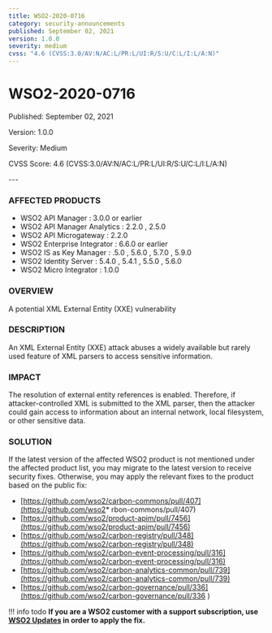 ```yaml
---
title: WSO2-2020-0716
category: security-announcements
published: September 02, 2021
version: 1.0.0
severity: medium
cvss: "4.6 (CVSS:3.0/AV:N/AC:L/PR:L/UI:R/S:U/C:L/I:L/A:N)"
---
```


# WSO2-2020-0716

<p class="doc-info">Published: September 02, 2021</p>
<p class="doc-info">Version: 1.0.0</p>
<p class="doc-info">Severity: Medium</p>
<p class="doc-info">CVSS Score: 4.6 (CVSS:3.0/AV:N/AC:L/PR:L/UI:R/S:U/C:L/I:L/A:N)</p>
---

### AFFECTED PRODUCTS

* WSO2 API Manager : 3.0.0 or earlier
* WSO2 API Manager Analytics : 2.2.0 , 2.5.0
* WSO2 API Microgateway : 2.2.0
* WSO2 Enterprise Integrator : 6.6.0 or earlier
* WSO2 IS as Key Manager : .5.0 , 5.6.0 , 5.7.0 , 5.9.0
* WSO2 Identity Server : 5.4.0 , 5.4.1 , 5.5.0 , 5.6.0
* WSO2 Micro Integrator : 1.0.0


### OVERVIEW
A potential XML External Entity (XXE) vulnerability


### DESCRIPTION
An XML External Entity (XXE) attack abuses a widely available but rarely used feature of XML parsers to access sensitive information.


### IMPACT
The resolution of external entity references is enabled. Therefore, if attacker-controlled XML is submitted to the XML parser, then the attacker could gain access to information about an internal network, local filesystem, or other sensitive data.


### SOLUTION
If the latest version of the affected WSO2 product is not mentioned under the affected product list, you may migrate to the latest version to receive security fixes. Otherwise, you may apply the relevant fixes to the product based on the public fix: 

* [https://github.com/wso2/carbon-commons/pull/407](https://github.com/wso2* rbon-commons/pull/407)
* [https://github.com/wso2/product-apim/pull/7456](https://github.com/wso2/product-apim/pull/7456)
* [https://github.com/wso2/carbon-registry/pull/348](https://github.com/wso2/carbon-registry/pull/348)
* [https://github.com/wso2/carbon-event-processing/pull/316](https://github.com/wso2/carbon-event-processing/pull/316)
* [https://github.com/wso2/carbon-analytics-common/pull/739](https://github.com/wso2/carbon-analytics-common/pull/739)
* [https://github.com/wso2/carbon-governance/pull/336](https://github.com/wso2/carbon-governance/pull/336
)


!!! info todo
    **If you are a WSO2 customer with a support subscription, use [WSO2 Updates](https://wso2.com/updates/) in order to apply the fix.**